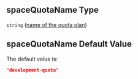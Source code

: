 ## spaceQuotaName Type

`string` ([name of the quota plan](btpsa-parameters-properties-cf-space-quota-properties-name-of-the-quota-plan.md))

## spaceQuotaName Default Value

The default value is:

```json
"development-quota"
```
